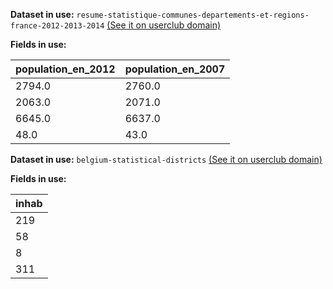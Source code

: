 **Dataset in use:** `resume-statistique-communes-departements-et-regions-france-2012-2013-2014` [(See it on userclub domain)](https://userclub.opendatasoft.com/explore/dataset/resume-statistique-communes-departements-et-regions-france-2012-2013-2014/table/)

**Fields in use:**

|population_en_2012|population_en_2007|
|---|---|
|2794.0|2760.0|
|2063.0|2071.0|
|6645.0|6637.0|
|48.0|43.0|

**Dataset in use:** `belgium-statistical-districts` [(See it on userclub domain)](https://userclub.opendatasoft.com/explore/dataset/belgium-statistical-districts/table/)

**Fields in use:**

|inhab|
|---|
|219|
|58|
|8|
|311|


